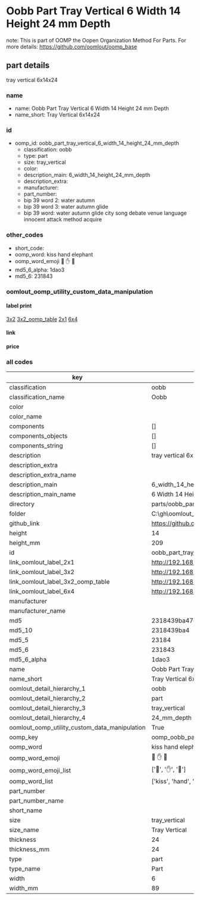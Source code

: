 # Oobb Part Tray Vertical 6 Width 14 Height 24 mm Depth  

note: This is part of OOMP the Oopen Organization Method For Parts. For more details: https://github.com/oomlout/oomp_base

##  part details
  



tray vertical 6x14x24



### name
* name: Oobb Part Tray Vertical 6 Width 14 Height 24 mm Depth
* name_short: Tray Vertical 6x14x24 
### id
* oomp_id: oobb_part_tray_vertical_6_width_14_height_24_mm_depth
  * classification: oobb
  * type: part
  * size: tray_vertical
  * color: 
  * description_main: 6_width_14_height_24_mm_depth
  * description_extra: 
  * manufacturer: 
  * part_number: 
  * bip 39 word 2: water autumn
  * bip 39 word 3: water autumn glide
  * bip 39 word: water autumn glide city song debate venue language innocent attack method acquire

### other_codes
* short_code: 
* oomp_word: kiss hand elephant
* oomp_word_emoji :kiss: :hand: :elephant:
* md5_6_alpha: 1dao3
* md5_6: 231843






### oomlout_oomp_utility_custom_data_manipulation
#### label print
[3x2](http://192.168.1.245:1112/?label=oomp%201dao3)
[3x2_oomp_table](http://192.168.1.108:1112/?label=oomp%201dao3)
[2x1](http://192.168.1.242:1112/?label=oomp%201dao3)
[6x4](http://192.168.1.55:1112/?label=oomp%201dao3)    

#### link

                              

#### price







### all codes 
| key | value |  
| --- | --- |  
| classification | oobb |  
| classification_name | Oobb |  
| color |  |  
| color_name |  |  
| components | [] |  
| components_objects | [] |  
| components_string | [] |  
| description | tray vertical 6x14x24 |  
| description_extra |  |  
| description_extra_name |  |  
| description_main | 6_width_14_height_24_mm_depth |  
| description_main_name | 6 Width 14 Height 24 mm Depth |  
| directory | parts/oobb_part_tray_vertical_6_width_14_height_24_mm_depth |  
| folder | C:\gh\oomlout_oobb_version_4_generated_parts\parts\oobb_part_tray_vertical_6_width_14_height_24_mm_depth |  
| github_link | https://github.com/oomlout/oomlout_oomp_part_src/tree/main/parts/oobb_part_tray_vertical_6_width_14_height_24_mm_depth |  
| height | 14 |  
| height_mm | 209 |  
| id | oobb_part_tray_vertical_6_width_14_height_24_mm_depth |  
| link_oomlout_label_2x1 | http://192.168.1.242:1112/?label=oomp%201dao3 |  
| link_oomlout_label_3x2 | http://192.168.1.245:1112/?label=oomp%201dao3 |  
| link_oomlout_label_3x2_oomp_table | http://192.168.1.108:1112/?label=oomp%201dao3 |  
| link_oomlout_label_6x4 | http://192.168.1.55:1112/?label=oomp%201dao3 |  
| manufacturer |  |  
| manufacturer_name |  |  
| md5 | 2318439ba47cfe4ce1679296c603efbe |  
| md5_10 | 2318439ba4 |  
| md5_5 | 23184 |  
| md5_6 | 231843 |  
| md5_6_alpha | 1dao3 |  
| name | Oobb Part Tray Vertical 6 Width 14 Height 24 mm Depth |  
| name_short | Tray Vertical 6x14x24  |  
| oomlout_detail_hierarchy_1 | oobb |  
| oomlout_detail_hierarchy_2 | part |  
| oomlout_detail_hierarchy_3 | tray_vertical |  
| oomlout_detail_hierarchy_4 | 24_mm_depth |  
| oomlout_oomp_utility_custom_data_manipulation | True |  
| oomp_key | oomp_oobb_part_tray_vertical_6_width_14_height_24_mm_depth |  
| oomp_word | kiss hand elephant |  
| oomp_word_emoji | :kiss: :hand: :elephant: |  
| oomp_word_emoji_list | [':kiss:', ':hand:', ':elephant:'] |  
| oomp_word_list | ['kiss', 'hand', 'elephant'] |  
| part_number |  |  
| part_number_name |  |  
| short_name |  |  
| size | tray_vertical |  
| size_name | Tray Vertical |  
| thickness | 24 |  
| thickness_mm | 24 |  
| type | part |  
| type_name | Part |  
| width | 6 |  
| width_mm | 89 |  
